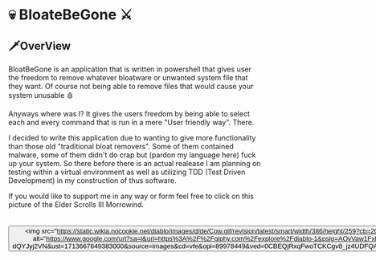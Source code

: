 # 💀 BloateBeGone ⚔

<h2><b>🗡OverView</b></h2>
BloatBeGone is an application that is written in powershell that gives
user the freedom to remove whatever bloatware or unwanted system file that they want.
Of course not being able to remove files that would cause your system unusable 🩸

Anyways where was I?
It gives the users freedom by being able to select each and every command that is run in a mere "User friendly way".
There.

I decided to write this application due to wanting to give more functionality than those old "traditional bloat removers".
Some of them contained malware, some of them didn't do crap but (pardon my language here) fuck up your system.
So there before there is an actual realease I am planning on testing within a virtual environment as well as utilizing
TDD (Test Driven Development) in my construction of thus software.

If you would like to support me in any way or form feel free to click on this picture
of the Elder Scrolls III Morrowind.
</br>
</br>
</br>
<button>
  <img src="https://static.wikia.nocookie.net/diablo/images/d/de/Cow.gif/revision/latest/smart/width/386/height/259?cb=20080316063633" alt="https://www.google.com/url?sa=i&url=https%3A%2F%2Fgiphy.com%2Fexplore%2Fdiablo-1&psig=AOvVaw1FxBWQ95K00U-      
  dQYJyj2VN&ust=1713667649383000&source=images&cd=vfe&opi=89978449&ved=0CBEQjRxqFwoTCKCgv8_jz4UDFQAAAAAdAAAAABAE"
</button>
